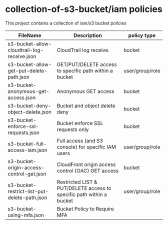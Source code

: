 # collection-of-s3-bucket/iam policies
This project contains a collection of iam/s3 bucket policies

FileName      | Description |  policy type
------------- | -------------  |--------------
s3-bucket-allow-cloudtrail-log-receive.json | CloudTrail log receive. | bucket 
s3-bucket-allow-get-put-delete-path.json | GET/PUT/DELETE access to specific path within a bucket | user/group/role
s3-bucket-anonymous-get-access.json | Anonymous GET access | bucket 
s3-bucket-deny-object-delete.json | Bucket and object delete deny | bucket
s3-bucket-enforce-ssl-requests.json | Bucket enforce SSL requests only | bucket
s3-bucket-full-access-iam.json | Full access (and S3 console) for specific IAM users | user/group/role
s3-bucket-origin-access-control-get.json | CloudFront origin access control (OAC) GET access | bucket
s3-bucket-restrict-list-put-delete-path.json | Restricted LIST & PUT/DELETE access to specific path within a bucket | user/group/role
s3-bucket-using-mfa.json | Bucket Policy to Require MFA
